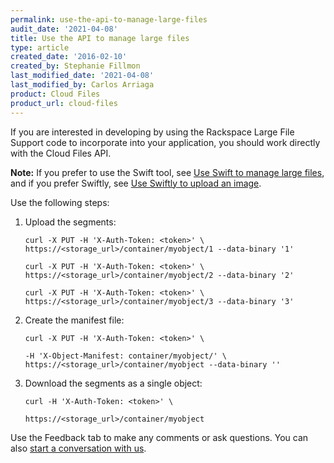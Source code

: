```yaml
---
permalink: use-the-api-to-manage-large-files
audit_date: '2021-04-08'
title: Use the API to manage large files
type: article
created_date: '2016-02-10'
created_by: Stephanie Fillmon
last_modified_date: '2021-04-08'
last_modified_by: Carlos Arriaga
product: Cloud Files
product_url: cloud-files
---
```


If you are interested in developing by using the Rackspace Large File
Support code to incorporate into your application, you should work
directly with the Cloud Files API.

**Note:** If you prefer to use the Swift tool, see [Use Swift to manage large files](/support/how-to/use-swift-to-manage-large-files),
and if you prefer Swiftly, see [Use Swiftly to upload an image](/support/how-to/use-swiftly-to-upload-an-image).

Use the following steps:

1.  Upload the segments:

        curl -X PUT -H 'X-Auth-Token: <token>' \
        https://<storage_url>/container/myobject/1 --data-binary '1'

        curl -X PUT -H 'X-Auth-Token: <token>' \
        https://<storage_url>/container/myobject/2 --data-binary '2'

        curl -X PUT -H 'X-Auth-Token: <token>' \
        https://<storage_url>/container/myobject/3 --data-binary '3'

2.  Create the manifest file:

        curl -X PUT -H 'X-Auth-Token: <token>' \

        -H 'X-Object-Manifest: container/myobject/' \
        https://<storage_url>/container/myobject --data-binary ''

3.  Download the segments as a single object:

        curl -H 'X-Auth-Token: <token>' \

        https://<storage_url>/container/myobject

Use the Feedback tab to make any comments or ask questions. You can also [start a conversation with us](https://www.rackspace.com/contact). 
